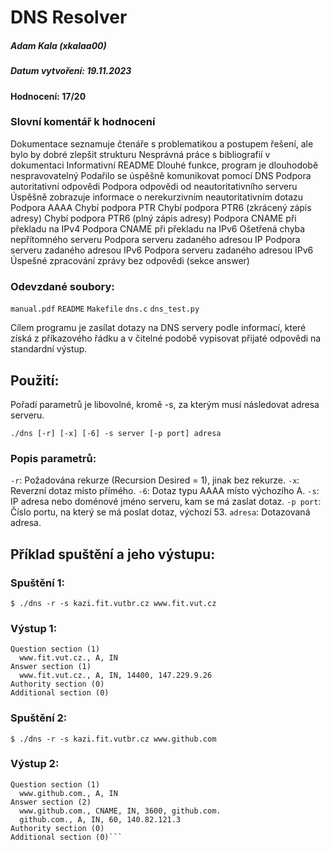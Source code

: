 # DNS Resolver
##### Adam Kala (xkalaa00)
##### Datum vytvoření: 19.11.2023
#### Hodnocení: 17/20
### Slovní komentář k hodnocení 

Dokumentace seznamuje čtenáře s problematikou a postupem řešení, ale bylo by dobré zlepšit strukturu
Nesprávná práce s bibliografií v dokumentaci
Informativní README
Dlouhé funkce, program je dlouhodobě nespravovatelný
Podařilo se úspěšně komunikovat pomocí DNS
Podpora autoritativní odpovědi
Podpora odpovědi od neautoritativního serveru
Úspěšně zobrazuje informace o nerekurzivním neautoritativním dotazu
Podpora AAAA
Chybí podpora PTR
Chybí podpora PTR6 (zkrácený zápis adresy)
Chybí podpora PTR6 (plný zápis adresy)
Podpora CNAME při překladu na IPv4
Podpora CNAME při překladu na IPv6
Ošetřená chyba nepřítomného serveru
Podpora serveru zadaného adresou IP
Podpora serveru zadaného adresou IPv6
Podpora serveru zadaného adresou IPv6
Úspešné zpracování zprávy bez odpovědi (sekce answer)

### Odevzdané soubory:
`manual.pdf`
`README`
`Makefile`
`dns.c`
`dns_test.py`

Cílem programu je zasílat dotazy na DNS servery podle informací, které získá z příkazového řádku a v čitelné podobě vypisovat přijaté odpovědi na standardní výstup.

## Použití:

Pořadí parametrů je libovolné, kromě -s, za kterým musí následovat adresa serveru.
```
./dns [-r] [-x] [-6] -s server [-p port] adresa
```
### Popis parametrů:

```-r```: Požadována rekurze (Recursion Desired = 1), jinak bez rekurze.
```-x```: Reverzní dotaz místo přímého.
```-6```: Dotaz typu AAAA místo výchozího A.
```-s```: IP adresa nebo doménové jméno serveru, kam se má zaslat dotaz.
```-p port```: Číslo portu, na který se má poslat dotaz, výchozí 53.
```adresa```: Dotazovaná adresa.

## Příklad spuštění a jeho výstupu:
### Spuštění 1:
```$ ./dns -r -s kazi.fit.vutbr.cz www.fit.vut.cz```

### Výstup 1:
```Authoritative: No, Recursive: Yes, Truncated: No
Question section (1)
  www.fit.vut.cz., A, IN
Answer section (1)
  www.fit.vut.cz., A, IN, 14400, 147.229.9.26
Authority section (0)
Additional section (0)
```

### Spuštění 2:
```$ ./dns -r -s kazi.fit.vutbr.cz www.github.com```

### Výstup 2:
```Authoritative: No, Recursive: Yes, Truncated: No
Question section (1)
  www.github.com., A, IN
Answer section (2)
  www.github.com., CNAME, IN, 3600, github.com.
  github.com., A, IN, 60, 140.82.121.3
Authority section (0)
Additional section (0)```

